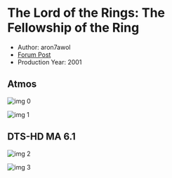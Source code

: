# The Lord of the Rings: The Fellowship of the Ring

* Author: aron7awol
* [Forum Post](https://www.avsforum.com/threads/bass-eq-for-filtered-movies.2995212/post-59397018)
* Production Year: 2001

## Atmos

![img 0](https://i.imgur.com/xvLTT2v.jpg)

![img 1](https://i.imgur.com/8soKlRX.png)

## DTS-HD MA 6.1

![img 2](https://i.imgur.com/0nkcQLE.jpg)

![img 3](https://i.imgur.com/cvIISvw.png)

